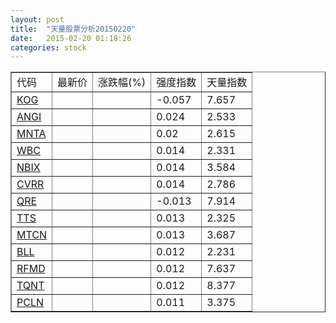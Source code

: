 ```yaml
---
layout: post
title:  "天量股票分析20150220"
date:   2015-02-20 01:18:26
categories: stock
---
```

<script type="text/javascript">
var stockList = []
stockList.push('gb_kog');
stockList.push('gb_angi');
stockList.push('gb_mnta');
stockList.push('gb_wbc');
stockList.push('gb_nbix');
stockList.push('gb_cvrr');
stockList.push('gb_qre');
stockList.push('gb_tts');
stockList.push('gb_mtcn');
stockList.push('gb_bll');
stockList.push('gb_rfmd');
stockList.push('gb_tqnt');
stockList.push('gb_pcln');
</script>

<table border="1">
 <tr>
  <td>代码</td>
  <td>最新价</td>
  <td>涨跌幅(%)</td>
 <td>强度指数</td>
 <td>天量指数</td>
</tr>
  <tr id="kog"><td><a href="http://stock.finance.sina.com.cn/usstock/quotes/KOG.html" target="_blank">KOG</a></td><td></td><td></td><td>-0.057</td><td>7.657</td></tr>
  <tr id="angi"><td><a href="http://stock.finance.sina.com.cn/usstock/quotes/ANGI.html" target="_blank">ANGI</a></td><td></td><td></td><td>0.024</td><td>2.533</td></tr>
  <tr id="mnta"><td><a href="http://stock.finance.sina.com.cn/usstock/quotes/MNTA.html" target="_blank">MNTA</a></td><td></td><td></td><td>0.02</td><td>2.615</td></tr>
  <tr id="wbc"><td><a href="http://stock.finance.sina.com.cn/usstock/quotes/WBC.html" target="_blank">WBC</a></td><td></td><td></td><td>0.014</td><td>2.331</td></tr>
  <tr id="nbix"><td><a href="http://stock.finance.sina.com.cn/usstock/quotes/NBIX.html" target="_blank">NBIX</a></td><td></td><td></td><td>0.014</td><td>3.584</td></tr>
  <tr id="cvrr"><td><a href="http://stock.finance.sina.com.cn/usstock/quotes/CVRR.html" target="_blank">CVRR</a></td><td></td><td></td><td>0.014</td><td>2.786</td></tr>
  <tr id="qre"><td><a href="http://stock.finance.sina.com.cn/usstock/quotes/QRE.html" target="_blank">QRE</a></td><td></td><td></td><td>-0.013</td><td>7.914</td></tr>
  <tr id="tts"><td><a href="http://stock.finance.sina.com.cn/usstock/quotes/TTS.html" target="_blank">TTS</a></td><td></td><td></td><td>0.013</td><td>2.325</td></tr>
  <tr id="mtcn"><td><a href="http://stock.finance.sina.com.cn/usstock/quotes/MTCN.html" target="_blank">MTCN</a></td><td></td><td></td><td>0.013</td><td>3.687</td></tr>
  <tr id="bll"><td><a href="http://stock.finance.sina.com.cn/usstock/quotes/BLL.html" target="_blank">BLL</a></td><td></td><td></td><td>0.012</td><td>2.231</td></tr>
  <tr id="rfmd"><td><a href="http://stock.finance.sina.com.cn/usstock/quotes/RFMD.html" target="_blank">RFMD</a></td><td></td><td></td><td>0.012</td><td>7.637</td></tr>
  <tr id="tqnt"><td><a href="http://stock.finance.sina.com.cn/usstock/quotes/TQNT.html" target="_blank">TQNT</a></td><td></td><td></td><td>0.012</td><td>8.377</td></tr>
  <tr id="pcln"><td><a href="http://stock.finance.sina.com.cn/usstock/quotes/PCLN.html" target="_blank">PCLN</a></td><td></td><td></td><td>0.011</td><td>3.375</td></tr>
</table>
